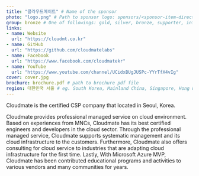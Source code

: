 ```yaml
---
title: "클라우드메이트" # Name of the sponsor
photo: "logo.png" # Path to sponsor logo: sponsors/<sponsor-item-directory>/logo.png
group: bronze # One of followings: gold, silver, bronze, supporter, infra, record, videoi18n, swag, partner
links:
- name: Website
  url: "https://cloudmt.co.kr"
- name: GitHub
  url: "https://github.com/cloudmatelabs"
- name: Facebook
  url: "https://www.facebook.com/cloudmatekr"
- name: YouTube
  url: "https://www.youtube.com/channel/UCidxBUgJUSPc-YYrTfX4vIg"
cover: cover.jpg
brochure: brochure.pdf # path to brochure pdf file
region: 대한민국 서울 # eg. South Korea, Mainland China, Singapore, Hong Kong, Taiwan ...
---
```


Cloudmate is the certified CSP company that located in Seoul, Korea. 

Cloudmate provides professional managed service on cloud environment. Based on experiences from MNCs, Cloudmate has its best certified engineers and developers in the cloud sector. 
Through the professional managed service, Cloudmate supports systematic management and its cloud infrastructure to the customers. Furthermore, Cloudmate also offers consulting for cloud service to industries that are adapting cloud infrastructure for the first time. 
Lastly, With Microsoft Azure MVP, Cloudmate has been contributed educational programs and activities to various vendors and many communities for years. 
